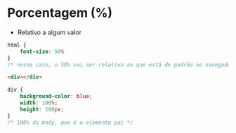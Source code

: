 # Porcentagem (%)

* Relativo a algum valor

```css
html {
    font-size: 50%
}
/* nesse caso, o 50% vai ser relativo ao que está de padrão no navegador (16 px) */
```

```html
<div></div>
```

```css
div {
    background-color: blue;
    width: 100%;
    height: 100px;
} 
/* 100% do body, que é o elemento pai */
```
